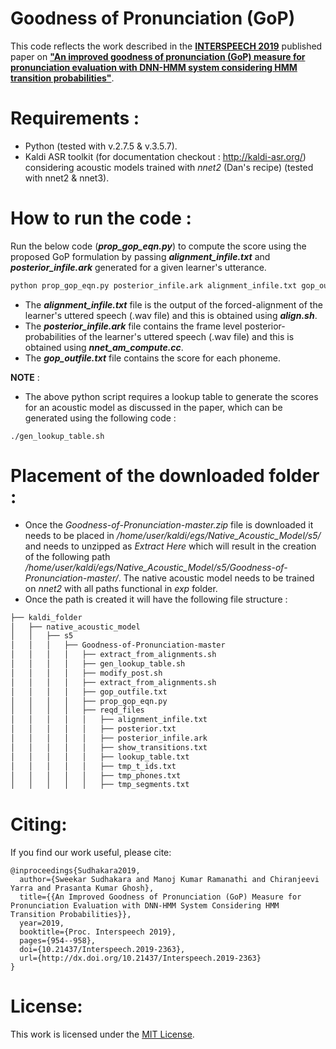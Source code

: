 # Goodness of Pronunciation (GoP)
This code reflects the work described in the **[INTERSPEECH 2019](https://www.interspeech2019.org/)** published paper on **["An improved goodness of pronunciation (GoP) measure for pronunciation evaluation with DNN-HMM system considering HMM transition probabilities"](https://www.isca-archive.org/interspeech_2019/sudhakara19_interspeech.pdf)**.

# Requirements :
* Python (tested with v.2.7.5 & v.3.5.7).
* Kaldi ASR toolkit (for documentation checkout : http://kaldi-asr.org/) considering acoustic models trained with _nnet2_ (Dan's recipe) (tested with nnet2 & nnet3).

# How to run the code : 
Run the below code (**_prop_gop_eqn.py_**) to compute the score using the proposed GoP formulation by passing **_alignment_infile.txt_** and **_posterior_infile.ark_** generated for a given learner's utterance. 
```python
python prop_gop_eqn.py posterior_infile.ark alignment_infile.txt gop_outfile.txt
```
* The **_alignment_infile.txt_** file is the output of the forced-alignment of the learner's uttered speech (.wav file) and this is  obtained using **_align.sh_**.
* The **_posterior_infile.ark_** file contains the frame level posterior-probabilities of the learner's uttered speech (.wav file) and this is obtained using **_nnet_am_compute.cc_**. 
* The **_gop_outfile.txt_** file contains the score for each phoneme.

**NOTE** :
* The above python script requires a lookup table to generate the scores for an acoustic model as discussed in the paper, which can be generated using the following code :
```shell
./gen_lookup_table.sh
```

# Placement of the downloaded folder :
* Once the _Goodness-of-Pronunciation-master.zip_ file is downloaded it needs to be placed in _/home/user/kaldi/egs/Native_Acoustic_Model/s5/_ and needs to unzipped as _Extract Here_ which will result in the creation of the following path _/home/user/kaldi/egs/Native_Acoustic_Model/s5/Goodness-of-Pronunciation-master/_. The native acoustic model needs to be trained on _nnet2_ with all paths functional in _exp_ folder.
* Once the path is created it will have the following file structure :
```bash
├── kaldi_folder
│   ├── native_acoustic_model
│   │   ├── s5
│   │   │   ├── Goodness-of-Pronunciation-master
│   │   │   │   ├── extract_from_alignments.sh
│   │   │   │   ├── gen_lookup_table.sh
│   │   │   │   ├── modify_post.sh
│   │   │   │   ├── extract_from_alignments.sh
│   │   │   │   ├── gop_outfile.txt
│   │   │   │   ├── prop_gop_eqn.py
│   │   │   │   ├── reqd_files
│   │   │   │   │   ├── alignment_infile.txt
│   │   │   │   │   ├── posterior.txt
│   │   │   │   │   ├── posterior_infile.ark
│   │   │   │   │   ├── show_transitions.txt
│   │   │   │   │   ├── lookup_table.txt
│   │   │   │   │   ├── tmp_t_ids.txt
│   │   │   │   │   ├── tmp_phones.txt
│   │   │   │   │   ├── tmp_segments.txt
```

# Citing: 
If you find our work useful, please cite:
```
@inproceedings{Sudhakara2019,
  author={Sweekar Sudhakara and Manoj Kumar Ramanathi and Chiranjeevi Yarra and Prasanta Kumar Ghosh},
  title={{An Improved Goodness of Pronunciation (GoP) Measure for Pronunciation Evaluation with DNN-HMM System Considering HMM Transition Probabilities}},
  year=2019,
  booktitle={Proc. Interspeech 2019},
  pages={954--958},
  doi={10.21437/Interspeech.2019-2363},
  url={http://dx.doi.org/10.21437/Interspeech.2019-2363}
}
```

# License: 
This work is licensed under the [MIT License](https://github.com/sweekarsud/Goodness-of-Pronunciation/blob/master/LICENSE).
